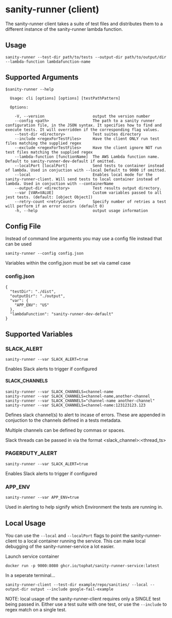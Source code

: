 # sanity-runner (client)

The sanity-runner client takes a suite of test files and distributes them to a different instance of the sanity-runner lambda function.  

## Usage
```
sanity-runner --test-dir path/to/tests --output-dir path/to/output/dir --lambda-function lambdafunction-name
```

## Supported Arguments

```
$sanity-runner --help

  Usage: cli [options] [options] [testPathPattern]

  Options:

    -V, --version                     output the version number
    --config <path>                   The path to a sanity runner configuration file, in the JSON syntax. It specifies how to find and execute tests. It will overridden if the corresponding flag values.
    --test-dir <directory>            Test suites directory
    --include <regexForTestFiles>     Have the client ONLY run test files matching the supplied regex
    --exclude <regexForTestFiles>     Have the client ignore NOT run test files matching the supplied regex
    --lambda-function [functionName]  The AWS Lambda function name. Default to sanity-runner-dev-default if omitted.
    --localPort [localPort]           Send tests to container instead of lambda. Used in conjuction with --local Default to 9000 if omitted.
    --local                           Enables local mode for the sanity-runner-client. Will send tests to local container instead of lambda. Used in conjuction with --containerName
    --output-dir <directory>          Test results output directory.
    --var [VAR=VALUE]                 Custom variables passed to all jest tests. (default: [object Object])
    --retry-count <retryCount>        Specify number of retries a test will perform if an error occurs (default 0)
    -h, --help                        output usage information
```

## Config File
Instead of command line arguments you may use a config file instead that can be used

```
sanity-runner --config config.json
```

Variables within the config.json must be set via camel case

### config.json
```
{
  "testDir": "./dist",
  "outputDir": "./output",
  "var": {
    "APP_ENV": "US"
  },
  "lambdaFunction": "sanity-runner-dev-default"
}
```

## Supported Variables

### SLACK_ALERT
```
sanity-runner --var SLACK_ALERT=true
``` 
Enables Slack alerts to trigger if configured

#### SLACK_CHANNELS
```
sanity-runner --var SLACK_CHANNELS=channel-name
sanity-runner --var SLACK_CHANNELS=channel-name,another-channel
sanity-runner --var SLACK_CHANNELS="channel-name another-channel"
sanity-runner --var SLACK_CHANNELS=channel-name:123123123.123
```
Defines slack channel(s) to alert to incase of errors. These are appended in conjuction to the channels defined in a tests metadata. 

Multiple channels can be defined by commas or spaces. 

Slack threads can be passed in via the format <slack_channel>:<thread_ts>

### PAGERDUTY_ALERT
```
sanity-runner --var SLACK_ALERT=true
``` 
Enables Slack alerts to trigger if configured

### APP_ENV
```
sanity-runner --var APP_ENV=true
``` 
Used in alerting to help signify which Environment the tests are running in. 


## Local Usage
You can use the `--local` and `--localPort` flags to point the sanity-runner-client to a local container running the service. This can make local debugging of the sanity-runner-service a lot easier.

Launch service container 
```
docker run -p 9000:8080 ghcr.io/tophat/sanity-runner-service:latest
```
In a seperate terminal...

```
sanity-runner-client --test-dir example/repo/sanities/ --local --output-dir output --include google-fail-example
```
NOTE: local usage of the sanity-runner-client requires only a SINGLE test being passed in. Either use a test suite with one test, or use the `--include` to regex match on a single test.
